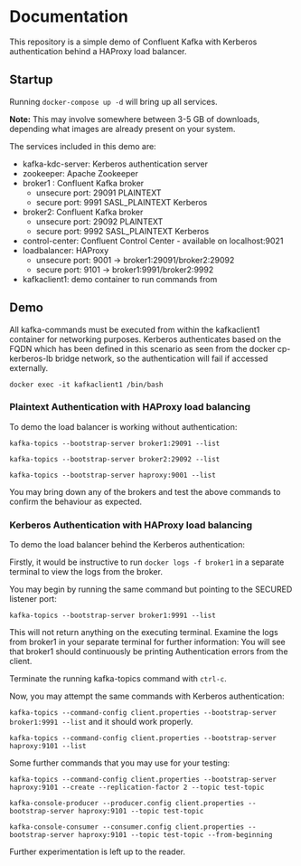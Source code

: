 # Documentation

This repository is a simple demo of Confluent Kafka with Kerberos authentication behind a HAProxy load balancer.


## Startup
Running `docker-compose up -d` will bring up all services. 

**Note:** This may involve somewhere between 3-5 GB of downloads, depending what images are already present on your system. 

The services included in this demo are:
- kafka-kdc-server: Kerberos authentication server
- zookeeper: Apache Zookeeper
- broker1 : Confluent Kafka broker
  - unsecure port: 29091 PLAINTEXT 
  - secure port: 9991 SASL_PLAINTEXT Kerberos
- broker2: Confluent Kafka broker
  - unsecure port: 29092 PLAINTEXT 
  - secure port: 9992 SASL_PLAINTEXT Kerberos
- control-center: Confluent Control Center - available on localhost:9021
- loadbalancer: HAProxy 
  - unsecure port: 9001 -> broker1:29091/broker2:29092
  - secure port: 9101 -> broker1:9991/broker2:9992
- kafkaclient1: demo container to run commands from

## Demo
All kafka-commands must be executed from within the kafkaclient1 container for networking purposes. Kerberos authenticates based on the FQDN which has been defined in this scenario as seen from the docker cp-kerberos-lb bridge network, so the authentication will fail if accessed externally.

`docker exec -it kafkaclient1 /bin/bash`


### Plaintext Authentication with HAProxy load balancing
To demo the load balancer is working without authentication:

`kafka-topics --bootstrap-server broker1:29091 --list`

`kafka-topics --bootstrap-server broker2:29092 --list`

`kafka-topics --bootstrap-server haproxy:9001 --list`

You may bring down any of the brokers and test the above commands to confirm the behaviour as expected.
  
  
  

### Kerberos Authentication with HAProxy load balancing
To demo the load balancer behind the Kerberos authentication:

Firstly, it would be instructive to run `docker logs -f broker1` in a separate terminal to view the logs from the broker.

You may begin by running the same command but pointing to the SECURED listener port: 

`kafka-topics --bootstrap-server broker1:9991 --list`

This will not return anything on the executing terminal. Examine the logs from broker1 in your separate terminal for further information: You will see that broker1 should continuously be printing Authentication errors from the client.

Terminate the running kafka-topics command with `ctrl-c`.

Now, you may attempt the same commands with Kerberos authentication:

`kafka-topics --command-config client.properties --bootstrap-server broker1:9991 --list` and it should work properly.

`kafka-topics --command-config client.properties --bootstrap-server haproxy:9101 --list`


Some further commands that you may use for your testing:

`kafka-topics --command-config client.properties --bootstrap-server haproxy:9101 --create --replication-factor 2 --topic test-topic`

`kafka-console-producer --producer.config client.properties --bootstrap-server haproxy:9101 --topic test-topic`

`kafka-console-consumer --consumer.config client.properties --bootstrap-server haproxy:9101 --topic test-topic --from-beginning`


Further experimentation is left up to the reader.
